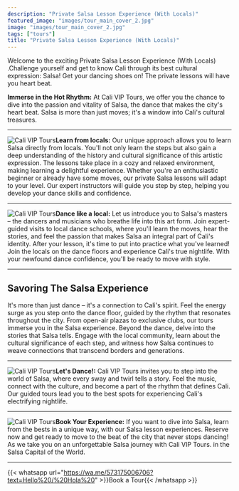 ```yaml
---
description: "Private Salsa Lesson Experience (With Locals)"
featured_image: "images/tour_main_cover_2.jpg"
image: "images/tour_main_cover_2.jpg"
tags: ["tours"]
title: "Private Salsa Lesson Experience (With Locals)"
---
```


Welcome to the exciting Private Salsa Lesson Experience (With Locals) .Challenge yourself and get to know Cali through its best cultural expression: Salsa! Get your dancing shoes on! The private lessons will have you heart beat.

**Immerse in the Hot Rhythm:** At Cali VIP Tours, we offer you the chance to dive into the passion and vitality of Salsa, the dance that makes the city's heart beat. Salsa is more than just moves; it's a window into Cali's cultural treasures.

---

![Cali VIP Tours](/images/tour_entry_4.jpg)**Learn from locals:** Our unique approach allows you to learn Salsa directly from locals. You'll not only learn the steps but also gain a deep understanding of the history and cultural significance of this artistic expression. The lessons take place in a cozy and relaxed environment, making learning a delightful experience. Whether you're an enthusiastic beginner or already have some moves, our private Salsa lessons will adapt to your level. Our expert instructors will guide you step by step, helping you develop your dance skills and confidence.

---

![Cali VIP Tours](/images/tour_entry_5.jpg)**Dance like a local:** Let us introduce you to Salsa's masters – the dancers and musicians who breathe life into this art form. Join expert-guided visits to local dance schools, where you'll learn the moves, hear the stories, and feel the passion that makes Salsa an integral part of Cali's identity. After your lesson, it's time to put into practice what you've learned! Join the locals on the dance floors and experience Cali's true nightlife. With your newfound dance confidence, you'll be ready to move with style.

---

## Savoring The Salsa Experience

It's more than just dance – it's a connection to Cali's spirit. Feel the energy surge as you step onto the dance floor, guided by the rhythm that resonates throughout the city. From open-air plazas to exclusive clubs, our tours immerse you in the Salsa experience. Beyond the dance, delve into the stories that Salsa tells. Engage with the local community, learn about the cultural significance of each step, and witness how Salsa continues to weave connections that transcend borders and generations.

---

![Cali VIP Tours](/images/tour_entry_6.jpg)**Let's Dance!:** Cali VIP Tours invites you to step into the world of Salsa, where every sway and twirl tells a story. Feel the music, connect with the culture, and become a part of the rhythm that defines Cali. Our guided tours lead you to the best spots for experiencing Cali's electrifying nightlife. 

---

![Cali VIP Tours](/images/tour_entry_7.jpg)**Book Your Experience:** If you want to dive into Salsa, learn from the bests in a unique way, with our Salsa lesson experiences. Reserve now and get ready to move to the beat of the city that never stops dancing! As we take you on an unforgettable Salsa journey with Cali VIP Tours. in the Salsa Capital of the World.

---

{{< whatsapp url="https://wa.me/573175006706?text=Hello%20/%20Hola%20" >}}Book a Tour{{< /whatsapp >}}